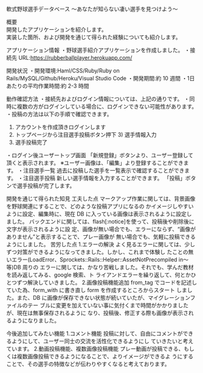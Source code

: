軟式野球選手データベース 〜あなたが知らない凄い選手を見つけよう〜

概要
<br>開発したアプリケーションを紹介します。 
<br>実装した箇所、および開発を通じて得られた経験についても紹介します。

アプリケーション情報
・野球選手紹介アプリケーションを作成しました。
・接続先 URL:https://rubberballplayer.herokuapp.com/

開発状況
・開発環境:Haml/CSS/Ruby/Ruby on Rails/MySQL/Github/Heroku/Visual Studio Code ・開発期間:約 10 週間
・1日あたりの平均作業時間:約 2-3 時間

動作確認方法
・接続先およびログイン情報については、上記の通りです。 ・同時に複数の方がログインしている場合に、ログインできない可能性があります。 ・投稿の方法は以下の手順で確認できます。
1) アカウントを作成頂きログインします
2) トップページから注目選手投稿ボタン押下 3) 選手情報入力
4) 選手投稿完了
  
・ログイン後ユーザートップ画面 
 「新規登録」ボタンより、ユーザー登録して頂くと表示されます。
  ※ユーザー画像は、「編集」より登録することができます。
・注目選手一覧 
  過去に投稿した選手を一覧表示で確認することができます。
・注目選手投稿 
  新しい選手情報を入力することができます。 
  「投稿」ボタンで選手投稿が完了します。
  
開発を通じて得られた知見
工夫した点
マークアップ作業に関しては、背景画像を野球関連にすることで、どのような投稿アプリになるの かイメージしやすいように設定、編集時に、現在 DB に入っている画像は表示されるように設定し ました。
バックエンドに関しては、flash[:notice]を使って、投稿後や削除後に文字が表示されるように設 定、画像が無い場合でも、エラーにならず、“画像がありません”と表示することで、プレー画像が 無い場合でも、気軽に投稿できるようにしました。
苦労した点
1.エラーの解決 よく見るエラーに関しては、少しずつ対策ができるようになってきました。しかし、これまで体験し
たことの無いエラー(LoadError、Sprockets::Rails::Helper::AssetNotPrecompiled in〜等)DB 周りの エラーに関しては、かなり苦戦しました。それでも、学んだ教材を読み返してみる、google 検索、ト ライアンドエラーを繰り返して、何とかひとつずつ解決していきました。
2.画像投稿機能追加
from_tag でコードを記述していた為、form_with に書き直し form を作成するところからスタート しました。また、DB に画像が保存できない状態が続いていたが、マイグレーションファイルのテー ブルに変更を加えていない事に気付くまで時間がかかりましたが、現在は無事保存されるように なり、投稿後、修正する際も画像が表示されるようになりました。

今後追加してみたい機能 
1.コメント機能
投稿に対して、自由にコメントができるようにして、ユーザー同士の交流を活性化できるようにし ていきたいと考えています。
2.動画投稿機能、複数画像投稿機能
プレー動画が投稿できる、もしくは複数画像投稿できるようになることで、よりイメージができるよ うにすることで、その選手の特徴などが伝わりやすくなると考えております。
